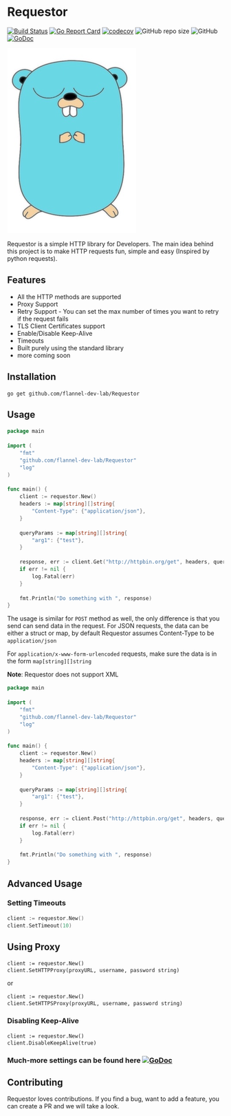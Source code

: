 # Requestor

[![Build Status](https://github.com/flannel-dev-lab/Requestor/workflows/Requestor/badge.svg)](https://github.com/flannel-dev-lab/Requestor/workflows/Requestor/badge.svg)
[![Go Report Card](https://goreportcard.com/badge/github.com/flannel-dev-lab/Requestor)](https://goreportcard.com/report/github.com/flannel-dev-lab/Requestor)
[![codecov](https://codecov.io/gh/flannel-dev-lab/Requestor/branch/master/graph/badge.svg)](https://codecov.io/gh/flannel-dev-lab/Requestor)
![GitHub repo size](https://img.shields.io/github/repo-size/flannel-dev-lab/Requestor)
![GitHub](https://img.shields.io/github/license/flannel-dev-lab/Requestor)
[![GoDoc](https://godoc.org/github.com/flannel-dev-lab/Requestor?status.svg)](https://pkg.go.dev/github.com/flannel-dev-lab/Requestor?tab=doc)

![GitHub Logo1](Gopher.jpg)

Requestor is a simple HTTP library for Developers. The main idea behind this project is to make HTTP requests fun, simple
and easy (Inspired by python requests). 

## Features
- All the HTTP methods are supported
- Proxy Support
- Retry Support - You can set the max number of times you want to retry if the request fails
- TLS Client Certificates support
- Enable/Disable Keep-Alive
- Timeouts
- Built purely using the standard library
- more coming soon

## Installation
```shell script
go get github.com/flannel-dev-lab/Requestor
```

## Usage
```go
package main

import (
    "fmt"
    "github.com/flannel-dev-lab/Requestor"
    "log"
)

func main() {
    client := requestor.New()
    headers := map[string][]string{
    	"Content-Type": {"application/json"},
    }
    
    queryParams := map[string][]string{
    	"arg1": {"test"},
    }

	response, err := client.Get("http://httpbin.org/get", headers, queryParams)
	if err != nil {
		log.Fatal(err)
	}

    fmt.Println("Do something with ", response)
}
```

The usage is similar for `POST` method as well, the only difference is that you send can send data in the request.
For JSON requests, the data can be either a struct or map, by default Requestor assumes Content-Type to be `application/json`

For `application/x-www-form-urlencoded` requests, make sure the data is in the form `map[string][]string`

**Note**: Requestor does not support XML

```go
package main

import (
    "fmt"
    "github.com/flannel-dev-lab/Requestor"
    "log"
)

func main() {
    client := requestor.New()
    headers := map[string][]string{
    	"Content-Type": {"application/json"},
    }
    
    queryParams := map[string][]string{
    	"arg1": {"test"},
    }

	response, err := client.Post("http://httpbin.org/get", headers, queryParams, map[string]string{"hello": "world"})
	if err != nil {
		log.Fatal(err)
	}

    fmt.Println("Do something with ", response)
}
```

## Advanced Usage

### Setting Timeouts
```go
client := requestor.New()
client.SetTimeout(10)
```

## Using Proxy
```
client := requestor.New()
client.SetHTTPProxy(proxyURL, username, password string)
```
or
```
client := requestor.New()
client.SetHTTPSProxy(proxyURL, username, password string)
```

### Disabling Keep-Alive
```
client := requestor.New()
client.DisableKeepAlive(true)
```

### Much-more settings can be found here [![GoDoc](https://godoc.org/github.com/flannel-dev-lab/Requestor?status.svg)](https://pkg.go.dev/github.com/flannel-dev-lab/Requestor?tab=doc)


## Contributing
Requestor loves contributions. If you find a bug, want to add a feature, you can create a PR and we will take a look.